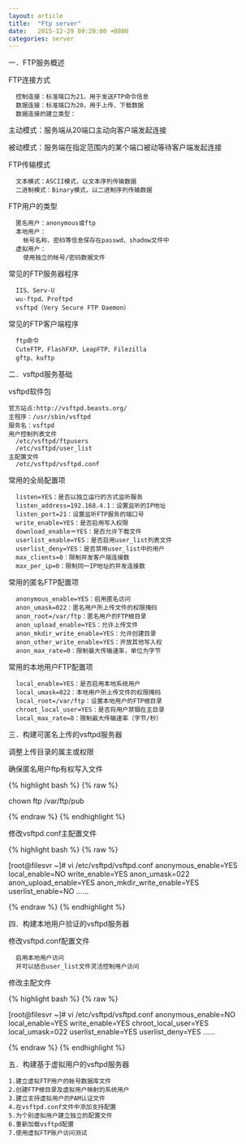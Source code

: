 ```yaml
---
layout: article
title:  "Ftp server"
date:   2015-12-29 09:20:00 +0800
categories: server
---
```



一．FTP服务概述

FTP连接方式

      控制连接：标准端口为21，用于发送FTP命令信息
      数据连接：标准端口为20，用于上传、下载数据
      数据连接的建立类型：

主动模式：服务端从20端口主动向客户端发起连接

被动模式：服务端在指定范围内的某个端口被动等待客户端发起连接

FTP传输模式

      文本模式：ASCII模式，以文本序列传输数据
      二进制模式：Binary模式，以二进制序列传输数据

FTP用户的类型

      匿名用户：anonymous或ftp
      本地用户：
		帐号名称、密码等信息保存在passwd、shadow文件中
      虚拟用户：
   		使用独立的帐号/密码数据文件

常见的FTP服务器程序

      IIS、Serv-U
      wu-ftpd、Proftpd
      vsftpd（Very Secure FTP Daemon）

常见的FTP客户端程序

      ftp命令
      CuteFTP、FlashFXP、LeapFTP、Filezilla
      gftp、kuftp
 
二．vsftpd服务基础

vsftpd软件包

    官方站点:http://vsftpd.beasts.org/
    主程序：/usr/sbin/vsftpd
    服务名：vsftpd
    用户控制列表文件
	  /etc/vsftpd/ftpusers
	  /etc/vsftpd/user_list
    主配置文件
	  /etc/vsftpd/vsftpd.conf

常用的全局配置项

      listen=YES：是否以独立运行的方式监听服务
      listen_address=192.168.4.1：设置监听的IP地址
      listen_port=21：设置监听FTP服务的端口号
      write_enable=YES：是否启用写入权限
      download_enable＝YES：是否允许下载文件
      userlist_enable=YES：是否启用user_list列表文件
      userlist_deny=YES：是否禁用user_list中的用户
      max_clients=0：限制并发客户端连接数
      max_per_ip=0：限制同一IP地址的并发连接数

常用的匿名FTP配置项

      anonymous_enable=YES：启用匿名访问
      anon_umask=022：匿名用户所上传文件的权限掩码
      anon_root=/var/ftp：匿名用户的FTP根目录
      anon_upload_enable=YES：允许上传文件
      anon_mkdir_write_enable=YES：允许创建目录
      anon_other_write_enable=YES：开放其他写入权
      anon_max_rate=0：限制最大传输速率，单位为字节

常用的本地用户FTP配置项

      local_enable=YES：是否启用本地系统用户
      local_umask=022：本地用户所上传文件的权限掩码
      local_root=/var/ftp：设置本地用户的FTP根目录
      chroot_local_user=YES：是否将用户禁锢在主目录
      local_max_rate=0：限制最大传输速率（字节/秒）
 
三．构建可匿名上传的vsftpd服务器

调整上传目录的属主或权限

确保匿名用户ftp有权写入文件

{% highlight bash %}
{% raw %}

   chown ftp /var/ftp/pub
  
{% endraw %}
{% endhighlight %}

修改vsftpd.conf主配置文件

{% highlight bash %}
{% raw %}

[root@filesvr ~]#
vi /etc/vsftpd/vsftpd.conf
anonymous_enable=YES
local_enable=NO
write_enable=YES
anon_umask=022
anon_upload_enable=YES
anon_mkdir_write_enable=YES
userlist_enable=NO
……
   
{% endraw %}
{% endhighlight %}

四．构建本地用户验证的vsftpd服务器
 
修改vsftpd.conf配置文件

      启用本地用户访问
      并可以结合user_list文件灵活控制用户访问

修改主配文件

{% highlight bash %}
{% raw %}

[root@filesvr ~]#
vi /etc/vsftpd/vsftpd.conf
anonymous_enable=NO
local_enable=YES
write_enable=YES
chroot_local_user=YES
local_umask=022
userlist_enable=YES
userlist_deny=YES
……
  
{% endraw %}
{% endhighlight %}

五．构建基于虚拟用户的vsftpd服务器

    1.建立虚拟FTP用户的帐号数据库文件
    2.创建FTP根目录及虚拟用户映射的系统用户
    3.建立支持虚拟用户的PAM认证文件
    4.在vsftpd.conf文件中添加支持配置
    5.为个别虚拟用户建立独立的配置文件
    6.重新加载vsftpd配置
    7.使用虚拟FTP账户访问测试